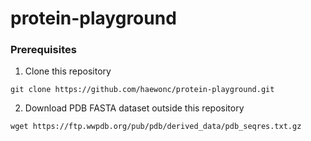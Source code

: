 # protein-playground

### Prerequisites
1. Clone this repository
``` 
git clone https://github.com/haewonc/protein-playground.git 
```
2. Download PDB FASTA dataset outside this repository
```
wget https://ftp.wwpdb.org/pub/pdb/derived_data/pdb_seqres.txt.gz
```